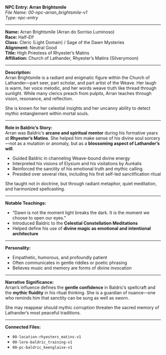 **NPC Entry: Arran Brightsmile**  
*File Name: 00-npc-arran_brightsmile-v1*  
*Type: npc-entry*

---

**Name:** Arran Brightsmile (Arran do Sorriso Luminoso)  
**Race:** Half-Elf  
**Class:** Cleric (Light Domain) / Sage of the Dawn Mysteries  
**Alignment:** Neutral Good  
**Title:** High Priestess of Rhyester’s Matins  
**Affiliation:** Church of Lathander, Rhyester’s Matins (Silverymoon)

---

**Description:**  
Arran Brightsmile is a radiant and enigmatic figure within the Church of Lathander—part seer, part scholar, and part artist of the Weave. Her laugh is warm, her voice melodic, and her words weave truth like thread through sunlight. While many clerics preach from pulpits, Arran teaches through vision, resonance, and reflection.

She is known for her celestial insights and her uncanny ability to detect mythic entanglement within mortal souls.

---

**Role in Baldric’s Story:**  
Arran was Baldric’s **arcane and spiritual mentor** during his formative years at **Rhyester’s Matins**. She helped him make sense of his divine soul sorcery—not as a mutation or anomaly, but as a **blossoming aspect of Lathander’s will**.

- Guided Baldric in channeling Weave-bound divine energy  
- Interpreted his visions of Elysium and his visitations by Auréalis  
- Reinforced the sanctity of his emotional truth and mythic calling  
- Presided over several rites, including his first self-led sanctification ritual

She taught not in doctrine, but through radiant metaphor, quiet meditation, and harmonized spellcasting.

---

**Notable Teachings:**  
- “Dawn is not the moment light breaks the dark. It is the moment we choose to open our eyes.”  
- Introduced Baldric to the **Celestial Constellation Meditations**  
- Helped define his use of **divine magic as emotional and intentional architecture**

---

**Personality:**  
- Empathetic, humorous, and profoundly patient  
- Often communicates in gentle riddles or poetic phrasing  
- Believes music and memory are forms of divine invocation

---

**Narrative Significance:**  
Arran’s influence defines the **gentle confidence** in Baldric’s spellcraft and the **mythic fluidity** in his ritual thinking. She is a guardian of nuance—one who reminds him that sanctity can be sung as well as sworn.

She may reappear should mythic corruption threaten the sacred memory of Lathander’s most peaceful traditions.

---

**Connected Files:**  
- `00-location-rhyesters_matins-v1`  
- `00-lore-baldric_training-v1`  
- `00-pc-baldric_keenglaive-v1`